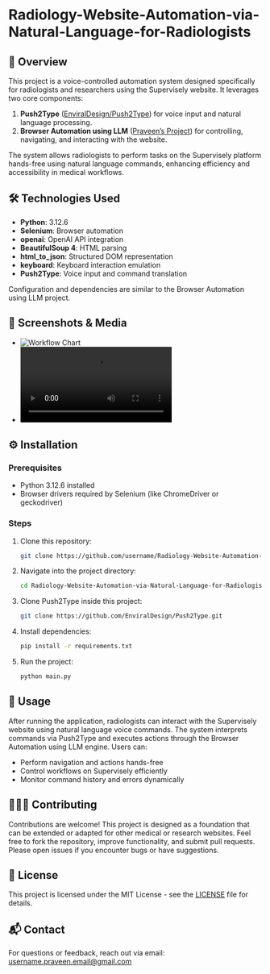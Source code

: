 # Radiology-Website-Automation-via-Natural-Language-for-Radiologists
## 🚀 Overview

This project is a voice-controlled automation system designed specifically for radiologists and researchers using the Supervisely website. It leverages two core components:

1. **Push2Type** ([EnviralDesign/Push2Type](https://github.com/EnviralDesign/Push2Type.git)) for voice input and natural language processing.  
2. **Browser Automation using LLM** ([Praveen’s Project](https://github.com/praveenkurup/Browser-Automation-Using-LLM.git)) for controlling, navigating, and interacting with the website.

The system allows radiologists to perform tasks on the Supervisely platform hands-free using natural language commands, enhancing efficiency and accessibility in medical workflows.

## 🛠️ Technologies Used

- **Python**: 3.12.6
- **Selenium**: Browser automation
- **openai**: OpenAI API integration
- **BeautifulSoup 4**: HTML parsing
- **html_to_json**: Structured DOM representation
- **keyboard**: Keyboard interaction emulation
- **Push2Type**: Voice input and command translation

Configuration and dependencies are similar to the Browser Automation using LLM project.

## 📸 Screenshots & Media

- ![Workflow Chart](./assets/workflow_chart.png)
- ![Usage Video](./assets/usage_video.mp4) <!-- Placeholder for usage video -->

## ⚙️ Installation

### Prerequisites

- Python 3.12.6 installed
- Browser drivers required by Selenium (like ChromeDriver or geckodriver)

### Steps

1. Clone this repository:
   ```bash
   git clone https://github.com/username/Radiology-Website-Automation-via-Natural-Language-for-Radiologists.git
   ```
2. Navigate into the project directory:
   ```bash
   cd Radiology-Website-Automation-via-Natural-Language-for-Radiologists
   ```
3. Clone Push2Type inside this project:
   ```bash
   git clone https://github.com/EnviralDesign/Push2Type.git
   ```
4. Install dependencies:
   ```bash
   pip install -r requirements.txt
   ```
5. Run the project:
   ```bash
   python main.py
   ```

## 🧪 Usage

After running the application, radiologists can interact with the Supervisely website using natural language voice commands. The system interprets commands via Push2Type and executes actions through the Browser Automation using LLM engine. Users can:

- Perform navigation and actions hands-free
- Control workflows on Supervisely efficiently
- Monitor command history and errors dynamically

## 🧑‍🤝‍🧑 Contributing

Contributions are welcome! This project is designed as a foundation that can be extended or adapted for other medical or research websites. Feel free to fork the repository, improve functionality, and submit pull requests. Please open issues if you encounter bugs or have suggestions.

## 📄 License

This project is licensed under the MIT License - see the [LICENSE](./LICENSE) file for details.

## 📬 Contact

For questions or feedback, reach out via email: [username.praveen.email@gmail.com](mailto:username.praveen.email@gmail.com)
